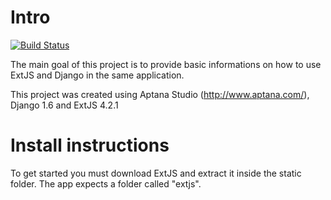 # Intro
[![Build Status](https://drone.io/github.com/victorette/extjs_django_mvc/status.png)](https://drone.io/github.com/victorette/extjs_django_mvc/latest)

The main goal of this project is to provide basic informations on how to use ExtJS and Django in the same application.

This project was created using Aptana Studio (http://www.aptana.com/), Django 1.6 and ExtJS 4.2.1

# Install instructions

To get started you must download ExtJS and extract it inside the static folder. The app expects a folder called "extjs".
